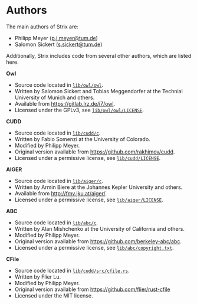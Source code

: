 Authors
=======

The main authors of Strix are:
 - Philipp Meyer (<p.j.meyer@tum.de>)
 - Salomon Sickert (<s.sickert@tum.de>)

Additionally, Strix includes code from several other authors, which are listed here.

**Owl**
 - Source code located in [`lib/owl/owl`](lib/owl/owl).
 - Written by Salomon Sickert and Tobias Meggendorfer at the Technial University of Munich and others.
 - Available from <https://gitlab.lrz.de/i7/owl>.
 - Licensed under the GPLv3, see [`lib/owl/owl/LICENSE`](lib/owl/owl/LICENSE).

**CUDD**
 - Source code located in [`lib/cudd/c`](lib/cudd/c).
 - Written by Fabio Somenzi at the University of Colorado.
 - Modified by Philipp Meyer.
 - Original version available from <https://github.com/rakhimov/cudd>.
 - Licensed under a permissive license, see [`lib/cudd/LICENSE`](lib/cudd/LICENSE).

**AIGER**
 - Source code located in [`lib/aiger/c`](lib/aiger/c).
 - Written by Armin Biere at the Johannes Kepler University and others.
 - Available from <http://fmv.jku.at/aiger/>.
 - Licensed under a permissive license, see [`lib/aiger/LICENSE`](lib/aiger/LICENSE).

**ABC**
 - Source code located in [`lib/abc/c`](lib/abc/c).
 - Written by Alan Mishchenko at the University of California and others.
 - Modified by Philipp Meyer.
 - Original version available from <https://github.com/berkeley-abc/abc>.
 - Licensed under a permissive license, see [`lib/abc/copyright.txt`](lib/abc/copyright.txt).

**CFile**
 - Source code located in [`lib/cudd/src/cfile.rs`](lib/cudd/src/cfile.rs).
 - Written by Flier Lu.
 - Modified by Philipp Meyer.
 - Original version available from <https://github.com/flier/rust-cfile>
 - Licensed under the MIT license.
